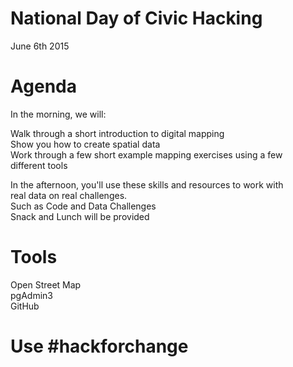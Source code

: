 # National Day of Civic Hacking
June 6th 2015 
# Agenda
In the morning, we will: <br>

Walk through a short introduction to digital mapping<br>
Show you how to create spatial data <br>
Work through a few short example mapping exercises using a few <br> different tools <br>

In the afternoon, you'll use these skills and resources to work with <br>real data on real challenges. <br>
Such as Code and Data Challenges <br>
Snack and Lunch will be provided <br>
# Tools
Open Street Map <br>
pgAdmin3 <br>
GitHub <br>
# Use #hackforchange

